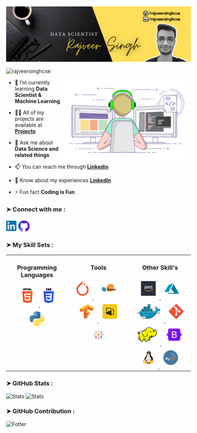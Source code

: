 ![Banner](https://github.com/rajveersinghcse/rajveersinghcse/blob/master/img/GitHub_Banner.png)

<p align="left"> <img src="https://komarev.com/ghpvc/?username=rajveersinghcse&label=Profile%20views&color=0e75b6&style=flat" alt="rajveersinghcse" /></p>
<o><img align="right"  height="220" width="350" src="https://github.com/rajveersinghcse/rajveersinghcse/blob/master/img/coder.gif" alt="coder"></p>

- 🌱 I’m currently learning **Data Scientist & Machine Learning**

- 👨‍💻 All of my projects are available at **[Projects]**

- 💬 Ask me about **Data Science and related things**

- 📫 You can reach me through **[Linkedin]**

- 📄 Know about my experiences **[Linkedin]**

- ⚡ Fun fact **Coding is Fun**

<h3 align="left">➤ Connect with me :</h3>
<div align="left"> 
<a href="https://linkedin.com/in/rajveersinghcse" target="_blank"><img align="center" src="https://github.com/rajveersinghcse/rajveersinghcse/blob/master/img/linkedin.png" alt="Linkedin" height="28" width="28" /></a>
<a href="https://github.com/rajveersinghcse" target="_blank"><img align="center" src="https://github.com/rajveersinghcse/rajveersinghcse/blob/master/img/GitHub.png" alt="Github" height="38" width="38" /></a>
</div>

<h3>➤ My Skill Sets :</h3>
<table><tr>
<td valign="top" width="33%">
<h3 align="center">Programming Languages</h3>  
<div align="center">  
<a href="https://www.w3.org/html/" target="_blank" > <img style="margin: 10px" src="https://github.com/rajveersinghcse/rajveersinghcse/blob/master/img/HTML.png" alt="html5" height="40" /> </a>
<a href="https://www.w3schools.com/css/" target="_blank" > <img style="margin: 10px" src="https://github.com/rajveersinghcse/rajveersinghcse/blob/master/img/CSS.png" alt="css3" height="40" /> </a> 
<a href="https://www.python.org" target="_blank" > <img style="margin: 10px" src="https://github.com/rajveersinghcse/rajveersinghcse/blob/master/img/Python.png" alt="python" height="40" /> </a>  
</div></td>

<td valign="top" width="33%">
<h3 align="center">Tools</h3>
<div align="center">  
<a href="https://pytorch.org/" target="_blank" > <img style="margin: 10px" src="https://github.com/rajveersinghcse/rajveersinghcse/blob/master/img/PyTorch.png" alt="pytorch" height="40" /> </a>
<a href="https://scikit-learn.org/" target="_blank" > <img style="margin: 10px" src="https://github.com/rajveersinghcse/rajveersinghcse/blob/master/img/scikitlearn.png" alt="scikit_learn" height="40" /> </a> 
<a href="https://www.tensorflow.org" target="_blank" > <img style="margin: 10px" src="https://github.com/rajveersinghcse/rajveersinghcse/blob/master/img/Tensorflow.png" alt="tensorflow" height="40" /> </a>
<a href="https://powerbi.microsoft.com/en-au/" target="_blank" > <img style="margin: 10px" src="https://github.com/rajveersinghcse/rajveersinghcse/blob/master/img/powerbi.png" alt="powerbi" height="40" /> </a>
<a href="https://www.tableau.com/" target="_blank" > <img style="margin: 10px" src="https://github.com/rajveersinghcse/rajveersinghcse/blob/master/img/Tableau.png" alt="tableau" height="40" /> </a>
</div></td>

<td valign="top" width="33%">
<h3 align="center">Other Skill's</h3>
<div align="center">  
<a href="https://aws.amazon.com" target="_blank" > <img style="margin: 10px" src="https://github.com/rajveersinghcse/rajveersinghcse/blob/master/img/aws.png" alt="aws" height="40" /> </a> 
<a href="https://azure.microsoft.com/en-in/" target="_blank" > <img style="margin: 10px" src="https://github.com/rajveersinghcse/rajveersinghcse/blob/master/img/Azure.png" alt="azure" height="40" /> </a> 
<a href="https://www.docker.com/" target="_blank" > <img style="margin: 10px" src="https://github.com/rajveersinghcse/rajveersinghcse/blob/master/img/Docker.png" alt="docker" height="40" width="65" /> </a> 
<a href="https://git-scm.com/" target="_blank" > <img style="margin: 10px" src="https://github.com/rajveersinghcse/rajveersinghcse/blob/master/img/Git.png" alt="git" height="40" /> </a> 
<a href="https://hadoop.apache.org/" target="_blank" > <img style="margin: 10px" src="https://github.com/rajveersinghcse/rajveersinghcse/blob/master/img/Hadoop.png" alt="hadoop" height="40" /> </a>
<a href="https://getbootstrap.com" target="_blank" > <img style="margin: 10px" src="https://github.com/rajveersinghcse/rajveersinghcse/blob/master/img/Bootstrap.png" alt="bootstrap" height="40" /> </a>
<a href="https://www.linux.org/" target="_blank" > <img style="margin: 10px" src="https://github.com/rajveersinghcse/rajveersinghcse/blob/master/img/Linux.png" alt="linux" height="40" /> </a>
<a href="https://www.mysql.com/" target="_blank" > <img style="margin: 10px" src="https://github.com/rajveersinghcse/rajveersinghcse/blob/master/img/MySQL.png" alt="mysql" height="40" /> </a>
</div></td>
</tr></table>

<h3>➤ GitHub Stats :</h3>
<div>
<img height="180em" src="https://github-readme-stats.vercel.app/api/top-langs/?username=rajveersinghcse&layout=compact&theme=github_dark" alt="Stats" />
<img height="180em" src="https://github-readme-stats.vercel.app/api?username=rajveersinghcse&show_icons=true&locale=en&theme=github_dark" alt="Stats" />
</div>

<h3>➤ GitHub Contribution :</h3>

![Fotter](https://github.com/rajveersinghcse/rajveersinghcse/blob/output/github-contribution-grid-snake.gif)


[projects]: https://github.com/rajveersinghcse?tab=repositories
[linkedin]: https://www.linkedin.com/in/rajveersinghcse/
